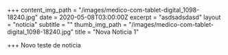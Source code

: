 +++
content_img_path = "/images/medico-com-tablet-digital_1098-18240.jpg"
date = 2020-05-08T03:00:00Z
excerpt = "asdsadsdasd"
layout = "noticia"
subtitle = ""
thumb_img_path = "/images/medico-com-tablet-digital_1098-18240.jpg"
title = "Nova Noticia 1"

+++
Novo teste de noticia